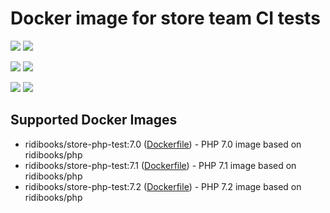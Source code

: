 Docker image for store team CI tests
========================================================

[![](https://images.microbadger.com/badges/version/ridibooks/store-php-test:7.0.svg)](http://microbadger.com/images/ridibooks/store-php-test:7.0 "Get your own version badge on microbadger.com")
[![](https://images.microbadger.com/badges/image/ridibooks/store-php-test:7.0.svg)](http://microbadger.com/images/ridibooks/store-php-test:7.0 "Get your own version badge on microbadger.com")

[![](https://images.microbadger.com/badges/version/ridibooks/store-php-test:7.1.svg)](http://microbadger.com/images/ridibooks/store-php-test:7.1 "Get your own version badge on microbadger.com")
[![](https://images.microbadger.com/badges/image/ridibooks/store-php-test:7.1.svg)](http://microbadger.com/images/ridibooks/store-php-test:7.1 "Get your own version badge on microbadger.com")

[![](https://images.microbadger.com/badges/version/ridibooks/store-php-test:7.2.svg)](http://microbadger.com/images/ridibooks/store-php-test:7.2 "Get your own version badge on microbadger.com")
[![](https://images.microbadger.com/badges/image/ridibooks/store-php-test:7.2.svg)](http://microbadger.com/images/ridibooks/store-php-test:7.2 "Get your own version badge on microbadger.com")

## Supported Docker Images

* ridibooks/store-php-test:7.0 ([Dockerfile](https://github.com/ridibooks-docker/store-php-test/blob/master/7.0/Dockerfile)) - PHP 7.0 image based on ridibooks/php
* ridibooks/store-php-test:7.1 ([Dockerfile](https://github.com/ridibooks-docker/store-php-test/blob/master/7.1/Dockerfile)) - PHP 7.1 image based on ridibooks/php
* ridibooks/store-php-test:7.2 ([Dockerfile](https://github.com/ridibooks-docker/store-php-test/blob/master/7.2/Dockerfile)) - PHP 7.2 image based on ridibooks/php
